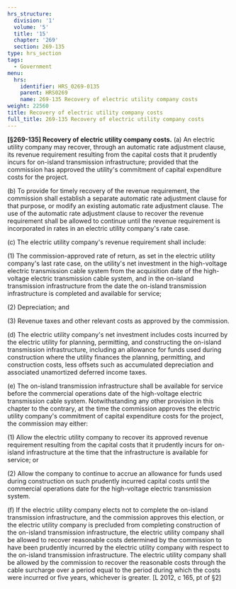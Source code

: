 ```yaml
---
hrs_structure:
  division: '1'
  volume: '5'
  title: '15'
  chapter: '269'
  section: 269-135
type: hrs_section
tags:
  - Government
menu:
  hrs:
    identifier: HRS_0269-0135
    parent: HRS0269
    name: 269-135 Recovery of electric utility company costs
weight: 22560
title: Recovery of electric utility company costs
full_title: 269-135 Recovery of electric utility company costs
---
```

**[§269-135] Recovery of electric utility company costs.** (a) An electric utility company may recover, through an automatic rate adjustment clause, its revenue requirement resulting from the capital costs that it prudently incurs for on-island transmission infrastructure; provided that the commission has approved the utility's commitment of capital expenditure costs for the project.

(b) To provide for timely recovery of the revenue requirement, the commission shall establish a separate automatic rate adjustment clause for that purpose, or modify an existing automatic rate adjustment clause. The use of the automatic rate adjustment clause to recover the revenue requirement shall be allowed to continue until the revenue requirement is incorporated in rates in an electric utility company's rate case.

(c) The electric utility company's revenue requirement shall include:

(1) The commission-approved rate of return, as set in the electric utility company's last rate case, on the utility's net investment in the high-voltage electric transmission cable system from the acquisition date of the high-voltage electric transmission cable system, and in the on-island transmission infrastructure from the date the on-island transmission infrastructure is completed and available for service;

(2) Depreciation; and

(3) Revenue taxes and other relevant costs as approved by the commission.

(d) The electric utility company's net investment includes costs incurred by the electric utility for planning, permitting, and constructing the on-island transmission infrastructure, including an allowance for funds used during construction where the utility finances the planning, permitting, and construction costs, less offsets such as accumulated depreciation and associated unamortized deferred income taxes.

(e) The on-island transmission infrastructure shall be available for service before the commercial operations date of the high-voltage electric transmission cable system. Notwithstanding any other provision in this chapter to the contrary, at the time the commission approves the electric utility company's commitment of capital expenditure costs for the project, the commission may either:

(1) Allow the electric utility company to recover its approved revenue requirement resulting from the capital costs that it prudently incurs for on-island infrastructure at the time that the infrastructure is available for service; or

(2) Allow the company to continue to accrue an allowance for funds used during construction on such prudently incurred capital costs until the commercial operations date for the high-voltage electric transmission system.

(f) If the electric utility company elects not to complete the on-island transmission infrastructure, and the commission approves this election, or the electric utility company is precluded from completing construction of the on-island transmission infrastructure, the electric utility company shall be allowed to recover reasonable costs determined by the commission to have been prudently incurred by the electric utility company with respect to the on-island transmission infrastructure. The electric utility company shall be allowed by the commission to recover the reasonable costs through the cable surcharge over a period equal to the period during which the costs were incurred or five years, whichever is greater. [L 2012, c 165, pt of §2]